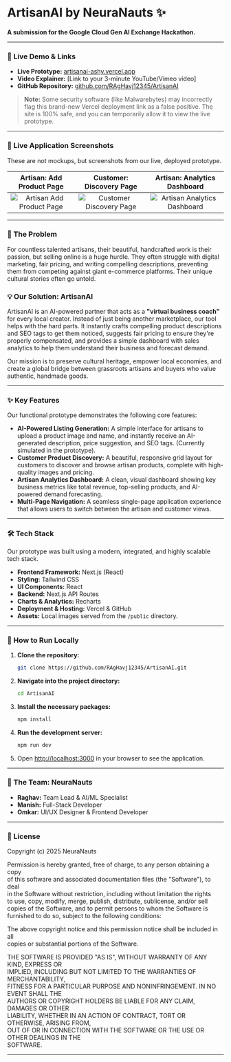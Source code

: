 # ArtisanAI by NeuraNauts ✨

**A submission for the Google Cloud Gen AI Exchange Hackathon.**

---

### 🚀 Live Demo & Links

* **Live Prototype:** [artisanai-ashy.vercel.app](https://artisanai-ashy.vercel.app/)
* **Video Explainer:** [Link to your 3-minute YouTube/Vimeo video]
* **GitHub Repository:** [github.com/RAgHavj12345/ArtisanAI](https://github.com/RAgHavj12345/ArtisanAI)

> **Note:** Some security software (like Malwarebytes) may incorrectly flag this brand-new Vercel deployment link as a false positive. The site is 100% safe, and you can temporarily allow it to view the live prototype.

---

### 📸 Live Application Screenshots

These are not mockups, but screenshots from our live, deployed prototype.

| Artisan: Add Product Page | Customer: Discovery Page | Artisan: Analytics Dashboard |
| :---: | :---: | :---: |
| ![Artisan Add Product Page](https://i.imgur.com/kY3vW6G.png) | ![Customer Discovery Page](https://i.imgur.com/gOqZ9jU.png) | ![Artisan Analytics Dashboard](https://i.imgur.com/J3xS8pD.png) |

---

### 🎯 The Problem

For countless talented artisans, their beautiful, handcrafted work is their passion, but selling online is a huge hurdle. They often struggle with digital marketing, fair pricing, and writing compelling descriptions, preventing them from competing against giant e-commerce platforms. Their unique cultural stories often go untold.

### 💡 Our Solution: ArtisanAI

ArtisanAI is an AI-powered partner that acts as a **"virtual business coach"** for every local creator. Instead of just being another marketplace, our tool helps with the hard parts. It instantly crafts compelling product descriptions and SEO tags to get them noticed, suggests fair pricing to ensure they're properly compensated, and provides a simple dashboard with sales analytics to help them understand their business and forecast demand.

Our mission is to preserve cultural heritage, empower local economies, and create a global bridge between grassroots artisans and buyers who value authentic, handmade goods.

---

### ✨ Key Features

Our functional prototype demonstrates the following core features:

* **AI-Powered Listing Generation:** A simple interface for artisans to upload a product image and name, and instantly receive an AI-generated description, price suggestion, and SEO tags. (Currently simulated in the prototype).
* **Customer Product Discovery:** A beautiful, responsive grid layout for customers to discover and browse artisan products, complete with high-quality images and pricing.
* **Artisan Analytics Dashboard:** A clean, visual dashboard showing key business metrics like total revenue, top-selling products, and AI-powered demand forecasting.
* **Multi-Page Navigation:** A seamless single-page application experience that allows users to switch between the artisan and customer views.

---

### 🛠️ Tech Stack

Our prototype was built using a modern, integrated, and highly scalable tech stack.

* **Frontend Framework:** Next.js (React)
* **Styling:** Tailwind CSS
* **UI Components:** React
* **Backend:** Next.js API Routes
* **Charts & Analytics:** Recharts
* **Deployment & Hosting:** Vercel & GitHub
* **Assets:** Local images served from the `/public` directory.

---

### 🏃 How to Run Locally

1. **Clone the repository:**
    ```bash
    git clone https://github.com/RAgHavj12345/ArtisanAI.git
    ```
2. **Navigate into the project directory:**
    ```bash
    cd ArtisanAI
    ```
3. **Install the necessary packages:**
    ```bash
    npm install
    ```
4. **Run the development server:**
    ```bash
    npm run dev
    ```
5. Open [http://localhost:3000](http://localhost:) in your browser to see the application.

---

### 👥 The Team: NeuraNauts

* **Raghav:** Team Lead & AI/ML Specialist
* **Manish:** Full-Stack Developer
* **Omkar:** UI/UX Designer & Frontend Developer

---

### 📝 License

Copyright (c) 2025 NeuraNauts

Permission is hereby granted, free of charge, to any person obtaining a copy  
of this software and associated documentation files (the "Software"), to deal  
in the Software without restriction, including without limitation the rights  
to use, copy, modify, merge, publish, distribute, sublicense, and/or sell  
copies of the Software, and to permit persons to whom the Software is  
furnished to do so, subject to the following conditions:

The above copyright notice and this permission notice shall be included in all  
copies or substantial portions of the Software.

THE SOFTWARE IS PROVIDED "AS IS", WITHOUT WARRANTY OF ANY KIND, EXPRESS OR  
IMPLIED, INCLUDING BUT NOT LIMITED TO THE WARRANTIES OF MERCHANTABILITY,  
FITNESS FOR A PARTICULAR PURPOSE AND NONINFRINGEMENT. IN NO EVENT SHALL THE  
AUTHORS OR COPYRIGHT HOLDERS BE LIABLE FOR ANY CLAIM, DAMAGES OR OTHER  
LIABILITY, WHETHER IN AN ACTION OF CONTRACT, TORT OR OTHERWISE, ARISING FROM,  
OUT OF OR IN CONNECTION WITH THE SOFTWARE OR THE USE OR OTHER DEALINGS IN THE  
SOFTWARE.

---
